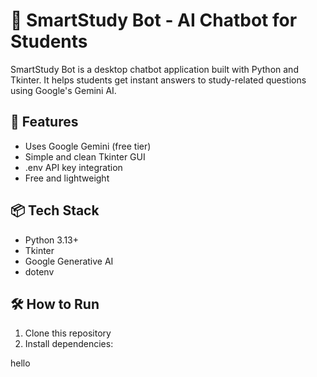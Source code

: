 # 🧠 SmartStudy Bot - AI Chatbot for Students

SmartStudy Bot is a desktop chatbot application built with Python and Tkinter. It helps students get instant answers to study-related questions using Google's Gemini AI.

## 🚀 Features
- Uses Google Gemini (free tier)
- Simple and clean Tkinter GUI
- .env API key integration
- Free and lightweight

## 📦 Tech Stack
- Python 3.13+
- Tkinter
- Google Generative AI
- dotenv

## 🛠 How to Run

1. Clone this repository  
2. Install dependencies:
 
hello